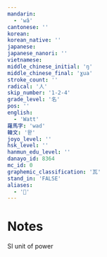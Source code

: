```yaml
---
mandarin:
  - 'wǎ'
cantonese: ''
korean:
korean_native: ''
japanese:
japanese_nanori: ''
vietnamese:
middle_chinese_initial: 'ŋ'
middle_chinese_final: 'ɣua'
stroke_count: ''
radical: '人'
skip_number: '1-2-4'
grade_level: '名'
pos: ''
english:
  - 'Watt'
羅馬字: 'wad'
韓文: '왇'
joyo_level: ''
hsk_level: ''
hanmun_edu_level: ''
danayo_id: 8364
mc_id: 0
graphemic_classification: '瓦'
stand_in: 'FALSE'
aliases:
  - '𱭵'
---
```


# Notes
SI unit of power
